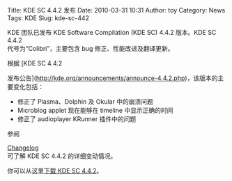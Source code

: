 Title: KDE SC 4.4.2 发布
Date: 2010-03-31 10:31
Author: toy
Category: News
Tags: KDE
Slug: kde-sc-442

KDE 团队已发布 KDE Software Compilation (KDE SC) 4.4.2 版本。KDE SC
4.4.2  
代号为“Colibri”，主要包含 bug 修正、性能改进及翻译更新。

根据 [KDE SC 4.4.2  

发布公告](http://kde.org/announcements/announce-4.4.2.php)，该版本的主要变化包括：

+ 修正了 Plasma、Dolphin 及 Okular 中的崩溃问题  
+ Microblog applet 现在能够在 timeline 中显示正确的时间  
+ 修正了 audioplayer KRunner 插件中的问题

参阅  

[Changelog](http://www.kde.org/announcements/changelogs/changelog4\_4\_1to4\_4\_2.php)  
可了解 KDE SC 4.4.2 的详细变动情况。

你可以从这里[下载 KDE SC 4.4.2](http://kde.org/info/4.4.2.php)。
